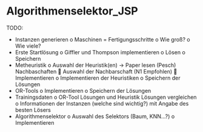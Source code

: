 # Algorithmenselektor_JSP

TODO:

-	Instanzen generieren
  o	Maschinen = Fertigungsschritte
  o	Wie groß?
  o	Wie viele?
-	Erste Startlösung
  o	Giffler und Thompson implementieren
  o	Lösen
  o	Speichern
-	Metheuristik
  o	Auswahl der Heuristik(en) -> Paper lesen (Pesch)
  Nachbaschaften
    	Auswahl der Nachbarschaft (N1 Empfohlen)
    	Implementieren
  o	Implementieren der Heuristiken
  o	Speichern der Lösungen
-	OR-Tools
  o	Implementieren
  o	Speichern der Lösungen
-	Trainingsdaten
  o	OR-Tool Lösungen und Heuristik Lösungen vergleichen
  o	Informationen der Instanzen (welche sind wichtig?) mit Angabe des besten Lösers
-	Algorithmenselektor
  o	Auswahl des Selektors (Baum, KNN…?)
  o	Implementieren

